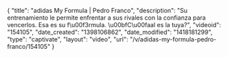 {
    "title": "adidas My Formula | Pedro Franco",
    "description": "Su entrenamiento le permite enfrentar a sus rivales con la confianza para vencerlos. Esa es su f\u00f3rmula. \u00bfC\u00faal es la tuya?",
    "videoid": "154105",
    "date_created": "1398106862",
    "date_modified": "1418181299",
    "type": "captivate",
    "layout": "video",
    "url": "\/v\/adidas-my-formula-pedro-franco\/154105"
}